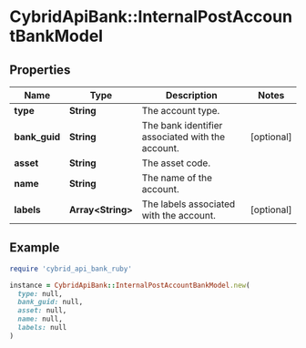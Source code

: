 # CybridApiBank::InternalPostAccountBankModel

## Properties

| Name | Type | Description | Notes |
| ---- | ---- | ----------- | ----- |
| **type** | **String** | The account type. |  |
| **bank_guid** | **String** | The bank identifier associated with the account. | [optional] |
| **asset** | **String** | The asset code. |  |
| **name** | **String** | The name of the account. |  |
| **labels** | **Array&lt;String&gt;** | The labels associated with the account. | [optional] |

## Example

```ruby
require 'cybrid_api_bank_ruby'

instance = CybridApiBank::InternalPostAccountBankModel.new(
  type: null,
  bank_guid: null,
  asset: null,
  name: null,
  labels: null
)
```

